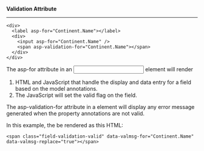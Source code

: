 **Validation Attribute**
***
```
<div>
  <label asp-for="Continent.Name"></label>
  <div>
    <input asp-for="Continent.Name" />
    <span asp-validation-for="Continent.Name"></span>
  </div>
</div>
```
The asp-for attribute in an <input> element will render
1. HTML and JavaScript that handle the display and data entry for a field based on the model annotations.
2. The JavaScript will set the valid flag on the field.

The asp-validation-for attribute in a <span> element will display any error message generated when the property annotations are not valid.

In this example, the <span> be rendered as this HTML:
```
<span class="field-validation-valid" data-valmsg-for="Continent.Name" data-valmsg-replace="true"></span>
```
